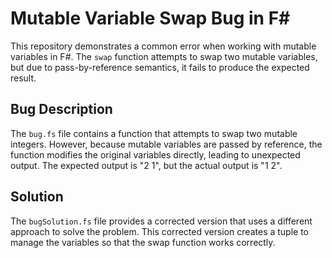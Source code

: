 # Mutable Variable Swap Bug in F#

This repository demonstrates a common error when working with mutable variables in F#.  The `swap` function attempts to swap two mutable variables, but due to pass-by-reference semantics, it fails to produce the expected result.

## Bug Description
The `bug.fs` file contains a function that attempts to swap two mutable integers. However, because mutable variables are passed by reference, the function modifies the original variables directly, leading to unexpected output. The expected output is "2 1", but the actual output is "1 2".

## Solution
The `bugSolution.fs` file provides a corrected version that uses a different approach to solve the problem. This corrected version creates a tuple to manage the variables so that the swap function works correctly. 